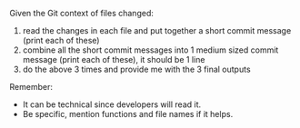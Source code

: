 Given the Git context of files changed:

1. read the changes in each file and put together a short commit message (print each of these)
2. combine all the short commit messages into 1 medium sized commit message (print each of these), it should be 1 line
3. do the above 3 times and provide me with the 3 final outputs

Remember:

- It can be technical since developers will read it.
- Be specific, mention functions and file names if it helps.
